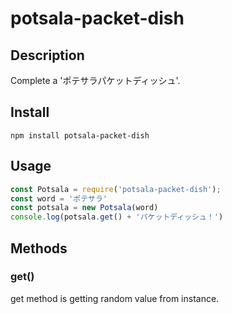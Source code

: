 # potsala-packet-dish

## Description
Complete a 'ポテサラパケットディッシュ'.

## Install
``` shell
npm install potsala-packet-dish
```

## Usage
```javascript
const Potsala = require('potsala-packet-dish');
const word = 'ポテサラ'
const potsala = new Potsala(word)
console.log(potsala.get() + 'パケットディッシュ！')
```

## Methods

### get()
get method is getting random value from instance.
